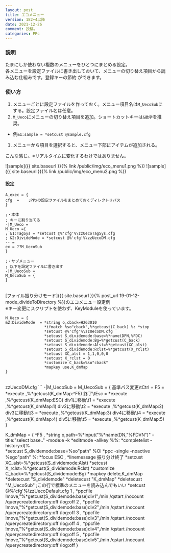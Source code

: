 ```yaml
---
layout: post
title: エコメニュー
version: 182+4以降
date: 2021-12-26
comment: 投稿。
categories: PPc
---
```

### 説明
たまにしか使わない複数のメニューをひとつにまとめる設定。<BR>
各メニューを設定ファイルに書き出しておいて、メニューの切り替え項目から読み込む仕組みです。登録キーの節約
ができます。

### 使い方
1. メニューごとに設定ファイルを作っておく。メニュー項目名は`M_UecoSub`にする。設定ファイル名は任意。
1. `M_Ueco`にメニューの切り替え項目を追加。ショートカットキーは`&数字`を推奨。
  - 例`&1:sample = *setcust @sample.cfg`
1. メニューから項目を選択すると、メニュー下部にアイテムが追加される。

こんな感じ。※リアルタイムに変化するわけではありません。

![sample]({{ site.baseurl }}{% link /public/img/eco_menu1.png %})
![sample]({{ site.baseurl }}{% link /public/img/eco_menu2.png %})

#### 設定
```
A_exec = {
cfg  =    ;PPxの設定ファイルをまとめておくディレクトリパス
}

;・本体
; キーに割り当てる
-|M_Ueco =
M_Ueco ={
; &1:TagSys = *setcust @%'cfg'%\zzUecoTagSys.cfg
; &2:DivideMode = *setcust @%'cfg'%\zzUecoDM.cfg
-- =
ex = ??M_UecoSub
}

;・サブメニュー
; 以下を設定ファイルに書き出す
-|M_UecoSub =
M_UecoSub = {
}
```

<BR>
[ファイル振り分けモード]({{ site.baseurl }}{% post_url 19-01-12-mode_divideToDirectory %})のエコメニュー設定例<BR>
※キー変更にスクリプトを使わず、KeyModuleを使っています。

```
M_Ueco = {
&2:DivideMode  = *string o,cback=H263010
                 *ifmatch %so"cback",%*getcust(C_back) %: *stop
                 *setcust @%'cfg'%\zzUecoDM.cfg
                 *setcust S_dividemode:base=%*name(DPN,%FDC)
                 *setcust S_dividemode:Bg=%*getcust(C_back)
                 *setcust S_dividemode:Alst=%*getcust(XC_alst)
                 *setcust S_dividemode:Rclst=%*getcust(X_rclst)
                 *setcust XC_alst = 1,1,0,0,0
                 *setcust X_rclst = 0
                 *customize C_back=%so"cback"
                 *mapkey use,K_dmMap
}
```

<BR>
zzUecoDM.cfg
```
-|M_UecoSub =
M_UecoSub = {
基準パス変更\tCtrl + F5 = *execute ,%*getcust(K_dmMap:^F5)
終了\tEsc     = *execute ,%*getcust(K_dmMap:ESC)
div1に移動\t1 = *execute ,%*getcust(K_dmMap:1)
div2に移動\t2 = *execute ,%*getcust(K_dmMap:2)
div3に移動\t3 = *execute ,%*getcust(K_dmMap:3)
div4に移動\t4 = *execute ,%*getcust(K_dmMap:4)
div5に移動\t5 = *execute ,%*getcust(K_dmMap:5)
}

K_dmMap = {
^F5     , *string o,path=%*input("%*name(DN,"%FDVN")" -title:"select base.." -mode:e -k *editmode -allkey %%: *completelist -history:d)%\
          *setcust S_dividemode:base=%so"path"
          %Oi *ppc -single -noactive %sgo"path" %: *focus
ESC     , *linemessage 振り分け終了
          *setcust XC_alst=%*getcust(S_dividemode:Alst)
          *setcust X_rclst=%*getcust(S_dividemode:Rclst)
          *customize C_back=%*getcust(S_dividemode:Bg)
          *mapkey delete,K_dmMap
          *deletecust "S_dividemode"
          *deletecust "K_dmMap"
          *deletecust "M_UecoSub" ;この行で標準のメニューを読み込んでもいい *setcust @%'cfg'%\zzUecoDefault.cfg
1       , *ppcfile !move,"%*getcust(S_dividemode:base)div1",/min /qstart /nocount /querycreatedirectory:off /log:off
2       , *ppcfile !move,"%*getcust(S_dividemode:base)div2",/min /qstart /nocount /querycreatedirectory:off /log:off
3       , *ppcfile !move,"%*getcust(S_dividemode:base)div3",/min /qstart /nocount /querycreatedirectory:off /log:off
4       , *ppcfile !move,"%*getcust(S_dividemode:base)div4",/min /qstart /nocount /querycreatedirectory:off /log:off
5       , *ppcfile !move,"%*getcust(S_dividemode:base)div5",/min /qstart /nocount /querycreatedirectory:off /log:off
}
```

